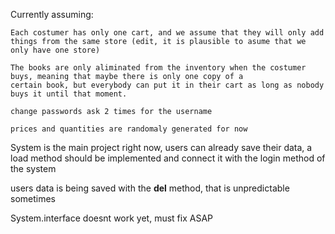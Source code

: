 

Currently assuming:

    Each costumer has only one cart, and we assume that they will only add things from the same store (edit, it is plausible to asume that we only have one store)

    The books are only aliminated from the inventory when the costumer buys, meaning that maybe there is only one copy of a 
    certain book, but everybody can put it in their cart as long as nobody buys it until that moment.

    change passwords ask 2 times for the username

    prices and quantities are randomaly generated for now

System is the main project right now, users can already save their data, a load method should be implemented and connect it with the login method of the system

users data is being saved with the __del__ method, that is unpredictable sometimes

System.interface doesnt work yet, must fix ASAP

